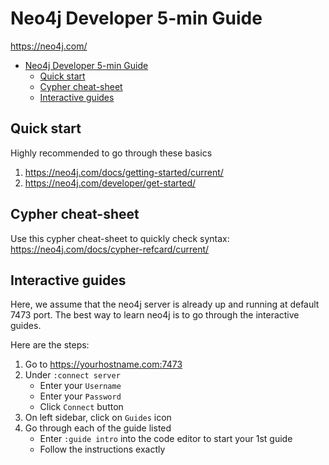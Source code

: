 # Neo4j Developer 5-min Guide

<https://neo4j.com/>

- [Neo4j Developer 5-min Guide](#neo4j-developer-5-min-guide)
  - [Quick start](#quick-start)
  - [Cypher cheat-sheet](#cypher-cheat-sheet)
  - [Interactive guides](#interactive-guides)

## Quick start

Highly recommended to go through these basics

1. <https://neo4j.com/docs/getting-started/current/>
2. <https://neo4j.com/developer/get-started/>

## Cypher cheat-sheet

Use this cypher cheat-sheet to quickly check syntax: <https://neo4j.com/docs/cypher-refcard/current/>

## Interactive guides

Here, we assume that the neo4j server is already up and running at default 7473 port. The best way to learn neo4j is to go through the interactive guides.

Here are the steps:

1. Go to <https://yourhostname.com:7473>
2. Under `:connect server`
   - Enter your `Username`
   - Enter your `Password`
   - Click `Connect` button
3. On left sidebar, click on `Guides` icon
4. Go through each of the guide listed
   - Enter `:guide intro` into the code editor to start your 1st guide
   - Follow the instructions exactly
